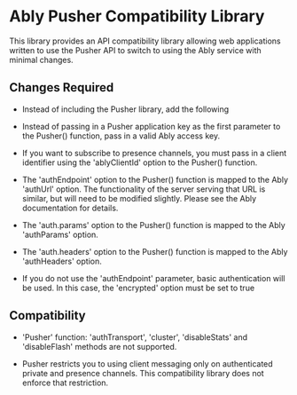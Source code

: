 Ably Pusher Compatibility Library
=================================

This library provides an API compatibility library allowing web applications written to use
the Pusher API to switch to using the Ably service with minimal changes.

Changes Required
----------------

- Instead of including the Pusher library, add the following <script> elements to your HTML document:

     <script src="http://crypto-js.googlecode.com/svn/tags/3.1.2/build/rollups/aes.js"></script>
     <script src="http://crypto-js.googlecode.com/svn/tags/3.1.2/build/rollups/hmac-sha256.js"></script>
     <script src="http://cdn.ably.io/lib/ably.js"></script>
     <script src="http://cdn.ably.io/lib/compat-pusher.js"></script>

- Instead of passing in a Pusher application key as the first parameter to the Pusher() function, pass in
a valid Ably access key.

- If you want to subscribe to presence channels, you must pass in a client identifier using the 'ablyClientId'
option to the Pusher() function.

- The 'authEndpoint' option to the Pusher() function is mapped to the Ably 'authUrl' option. The functionality
of the server serving that URL is similar, but will need to be modified slightly. Please see the Ably
documentation for details.

- The 'auth.params' option to the Pusher() function is mapped to the Ably 'authParams' option.

- The 'auth.headers' option to the Pusher() function is mapped to the Ably 'authHeaders' option.

- If you do not use the 'authEndpoint' parameter, basic authentication will be used. In this case, the
'encrypted' option must be set to true


Compatibility
-------------

- 'Pusher' function: 'authTransport', 'cluster', 'disableStats' and 'disableFlash' methods are not supported.

- Pusher restricts you to using client messaging only on authenticated private and presence channels. This
compatibility library does not enforce that restriction.

